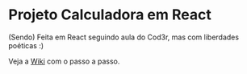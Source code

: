 # Projeto Calculadora em React

(Sendo) Feita em React seguindo aula do Cod3r, mas com liberdades poéticas :)

Veja a [Wiki](https://github.com/leticiaoliveira5/projeto-calculadora-react/tree/master/wiki) com o passo a passo.
